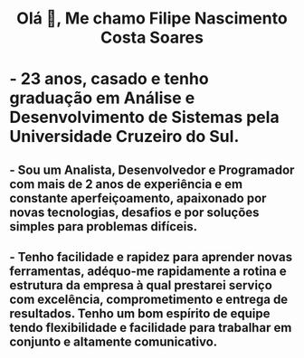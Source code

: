<h1 align="center">Olá 👋, Me chamo Filipe Nascimento Costa Soares</h1>

# - 23 anos, casado e tenho graduação em Análise e Desenvolvimento de Sistemas pela Universidade Cruzeiro do Sul.

## - Sou um Analista, Desenvolvedor e Programador com mais de 2 anos de experiência e em constante aperfeiçoamento, apaixonado por novas tecnologias, desafios e por soluções simples para problemas difíceis. 

## - Tenho facilidade e rapidez para aprender novas ferramentas, adéquo-me rapidamente a rotina e estrutura da empresa à qual prestarei serviço com excelência, comprometimento e entrega de resultados. Tenho um bom espírito de equipe tendo flexibilidade e facilidade para trabalhar em conjunto e altamente comunicativo.
